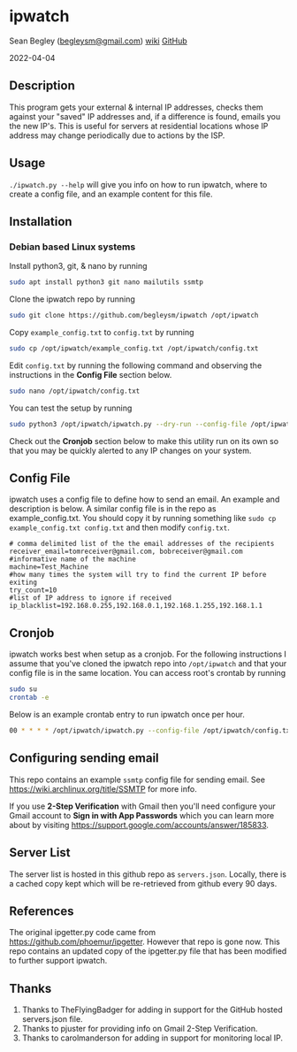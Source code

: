 # ipwatch

Sean Begley (begleysm@gmail.com) [wiki](https://steamforge.net/wiki) [GitHub](https://github.com/begleysm/ipwatch)

2022-04-04

## Description

This program gets your external & internal IP addresses, checks them against
your "saved" IP addresses and, if a difference is found, emails you the new
IP's. This is useful for servers at residential locations whose IP address may
change periodically due to actions by the ISP.

## Usage

 `./ipwatch.py --help` will give you info on how to run ipwatch,
 where to create a config file, and an example content for this file.

## Installation

### Debian based Linux systems

Install python3, git, & nano by running

```bash
sudo apt install python3 git nano mailutils ssmtp
```

Clone the ipwatch repo by running

```bash
sudo git clone https://github.com/begleysm/ipwatch /opt/ipwatch
```

Copy `example_config.txt` to `config.txt` by running

```bash
sudo cp /opt/ipwatch/example_config.txt /opt/ipwatch/config.txt
```

Edit `config.txt` by running the following command and observing the
instructions in the **Config File** section below.

```bash
sudo nano /opt/ipwatch/config.txt
```

You can test the setup by running

```bash
sudo python3 /opt/ipwatch/ipwatch.py --dry-run --config-file /opt/ipwatch/config.txt
```

Check out the **Cronjob** section below to make this utility run on its own so that you may be quickly alerted to any IP changes on your system.

## Config File

ipwatch uses a config file to define how to send an email.  An example and
description is below.  A similar config file is in the repo as
example_config.txt.  You should copy it by running something like `sudo cp
example_config.txt config.txt` and then modify `config.txt`.

```dosini
# comma delimited list of the the email addresses of the recipients
receiver_email=tomreceiver@gmail.com, bobreceiver@gmail.com
#informative name of the machine
machine=Test_Machine
#how many times the system will try to find the current IP before exiting
try_count=10
#list of IP address to ignore if received
ip_blacklist=192.168.0.255,192.168.0.1,192.168.1.255,192.168.1.1
```

## Cronjob

ipwatch works best when setup as a cronjob.  For the following instructions I
assume that you've cloned the ipwatch repo into `/opt/ipwatch` and that your
config file is in the same location.  You can access root's crontab by running

```bash
sudo su
crontab -e
```

Below is an example crontab entry to run ipwatch once per hour.

```bash
00 * * * * /opt/ipwatch/ipwatch.py --config-file /opt/ipwatch/config.txt
```

## Configuring sending email

This repo contains an example `ssmtp` config file for sending email. See https://wiki.archlinux.org/title/SSMTP for more info.

If you use **2-Step Verification** with Gmail then you'll need configure your
Gmail account to **Sign in with App Passwords** which you can learn more about
by visiting https://support.google.com/accounts/answer/185833.

## Server List

The server list is hosted in this github repo as `servers.json`.  Locally, there
is a cached copy kept which will be re-retrieved from github every 90 days.

## References

The original ipgetter.py code came from https://github.com/phoemur/ipgetter.
However that repo is gone now.  This repo contains an updated copy of the
ipgetter.py file that has been modified to further support ipwatch.

## Thanks

1. Thanks to TheFlyingBadger for adding in support for the GitHub hosted servers.json file.
2. Thanks to pjuster for providing info on Gmail 2-Step Verification.
3. Thanks to carolmanderson for adding in support for monitoring local IP.
